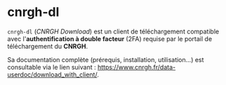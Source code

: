 # cnrgh-dl

`cnrgh-dl` (*CNRGH Download*) est un client de téléchargement compatible avec l'**authentification à double facteur** (2FA) requise par le portail de téléchargement du **CNRGH**.

Sa documentation complète (prérequis, installation, utilisation...) est consultable via le lien suivant : https://www.cnrgh.fr/data-userdoc/download_with_client/.